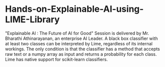 # Hands-on-Explainable-AI-using-LIME-Library
"Explainable AI : The Future of AI for Good" Session is delivered by Mr. Bharathi Athinarayanan, an enterprise AI Leader.
A black box classifier with at least two classes can be interpreted by Lime, regardless of its internal workings. The only condition is that the classifier has a method that accepts raw text or a numpy array as input and returns a probability for each class. Lime has native support for scikit-learn classifiers.
